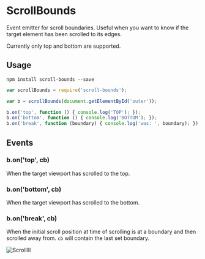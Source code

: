 # ScrollBounds

Event emitter for scroll boundaries. Useful when you want to know if the
target element has been scrolled to its edges.

Currently only top and bottom are supported.

## Usage

```
npm install scroll-bounds --save
```

```js
var scrollBounds = require('scroll-bounds');

var b = scrollBounds(document.getElementById('outer'));

b.on('top', function () { console.log('TOP'); });
b.on('bottom', function () { console.log('BOTTOM'); });
b.on('break', function (boundary) { console.log('was: ', boundary); });
```

## Events

### b.on('top', cb)

When the target viewport has scrolled to the top.

### b.on('bottom', cb)

When the target viewport has scrolled to the bottom.

### b.on('break', cb)

When the initial scroll position at time of scrolling is at a boundary and
then scrolled away from. `cb` will contain the last set boundary.

![Scrolllll](http://media2.giphy.com/media/8CAFRDokyQkhi/giphy.gif)
